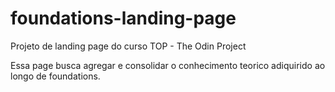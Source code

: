 # foundations-landing-page

Projeto de landing page do curso TOP - The Odin Project

Essa page busca agregar e consolidar o conhecimento teorico adiquirido ao longo de foundations.